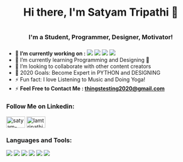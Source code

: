 ### <h1 align="center">Hi there, I'm Satyam Tripathi 👋<h1/>

## <h3 align="center">I'm a Student, Programmer, Designer, Motivator!<h3/>

- 🔭 **I’m currently working on :**
![](https://img.shields.io/badge/Python-%7C-0%2C%2022%2C%20100)  ![](https://img.shields.io/badge/Canva_Designing-%7C-red)
![](https://img.shields.io/badge/MicroSoft_Word-%7C-blue)
![](https://img.shields.io/badge/Banner_Designing-%7C-yellow)
- 🌱 I’m currently learning Programming and Designing  🤣
- 👯 I’m looking to collaborate with other content creators
- 🥅 2020 Goals: Become Expert in PYTHON and DESIGNING
- ⚡ Fun fact: I love Listening to Music and Doing Yoga!
- ⚡ **Feel Free to Contact Me : thingstesting2020@gmail.com**
### Follow Me on Linkedin:
  <p align="left">
<a target="_blank" href="https://linkedin.com/in/satyam-tripathi-536b561b1t"><img align="center" src="https://cdn.jsdelivr.net/npm/simple-icons@3.0.1/icons/linkedin.svg" alt="satyam-tripathi-536b561b1t" height="30" width="50" /></a>   
 <a target="_blank" href="https://github.com/Iamtripathisatyam"><img align="center" src="https://cdn.jsdelivr.net/npm/simple-icons@3.0.1/icons/github.svg" alt="Iamtripathisatyam" height="30" width="50" /></a>    
</p> 
                    

### Languages and Tools:

![](https://icons.iconarchive.com/icons/papirus-team/papirus-apps/128/python-icon.png)
![](https://icons.iconarchive.com/icons/hydrattz/multipurpose-alphabet/128/Letter-C-blue-icon.png)
![](https://icons.iconarchive.com/icons/papirus-team/papirus-apps/128/pycharm-icon.png)
![](https://icons.iconarchive.com/icons/ncrow/mega-pack-1/128/Word-2-icon.png)
![](https://icons.iconarchive.com/icons/hopstarter/sleek-xp-software/128/Dev-icon.png)
![](https://icons.iconarchive.com/icons/treetog/i/128/PSD-File-icon.png)

